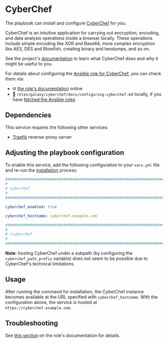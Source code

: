 <!--
SPDX-FileCopyrightText: 2020 - 2024 MDAD project contributors
SPDX-FileCopyrightText: 2020 - 2024 Slavi Pantaleev
SPDX-FileCopyrightText: 2020 Aaron Raimist
SPDX-FileCopyrightText: 2020 Chris van Dijk
SPDX-FileCopyrightText: 2020 Dominik Zajac
SPDX-FileCopyrightText: 2020 Mickaël Cornière
SPDX-FileCopyrightText: 2022 François Darveau
SPDX-FileCopyrightText: 2022 Julian Foad
SPDX-FileCopyrightText: 2022 Warren Bailey
SPDX-FileCopyrightText: 2023 Antonis Christofides
SPDX-FileCopyrightText: 2023 Felix Stupp
SPDX-FileCopyrightText: 2023 Julian-Samuel Gebühr
SPDX-FileCopyrightText: 2023 Pierre 'McFly' Marty
SPDX-FileCopyrightText: 2024 - 2025 Suguru Hirahara

SPDX-License-Identifier: AGPL-3.0-or-later
-->

# CyberChef

The playbook can install and configure [CyberChef](https://github.com/gchq/CyberChef) for you.

CyberChef is an intuitive application for carrying out encryption, encoding, and data analysis operations inside a browser locally. These operations include simple encoding like XOR and Base64, more complex encryption like AES, DES and Blowfish, creating binary and hexdumps, and so on.

See the project's [documentation](https://github.com/gchq/CyberChef/blob/master/README.md) to learn what CyberChef does and why it might be useful to you.

For details about configuring the [Ansible role for CyberChef](https://codeberg.org/acioustick/ansible-role-cyberchef), you can check them via:
- 🌐 [the role's documentation](https://codeberg.org/acioustick/ansible-role-cyberchef/src/branch/master/docs/configuring-cyberchef.md) online
- 📁 `roles/galaxy/cyberchef/docs/configuring-cyberchef.md` locally, if you have [fetched the Ansible roles](../installing.md)

## Dependencies

This service requires the following other services:

- [Traefik](traefik.md) reverse-proxy server

## Adjusting the playbook configuration

To enable this service, add the following configuration to your `vars.yml` file and re-run the [installation](../installing.md) process:

```yaml
########################################################################
#                                                                      #
# cyberchef                                                            #
#                                                                      #
########################################################################

cyberchef_enabled: true

cyberchef_hostname: cyberchef.example.com

########################################################################
#                                                                      #
# /cyberchef                                                           #
#                                                                      #
########################################################################
```

**Note**: hosting CyberChef under a subpath (by configuring the `cyberchef_path_prefix` variable) does not seem to be possible due to CyberChef's technical limitations.

## Usage

After running the command for installation, the CyberChef instance becomes available at the URL specified with `cyberchef_hostname`. With the configuration above, the service is hosted at `https://cyberchef.example.com`.

## Troubleshooting

See [this section](https://codeberg.org/acioustick/ansible-role-cyberchef/src/branch/master/docs/configuring-cyberchef.md#troubleshooting) on the role's documentation for details.
